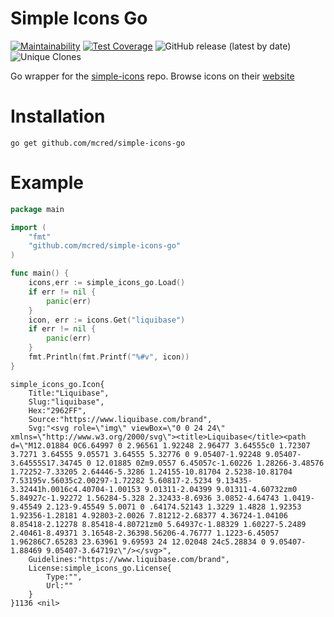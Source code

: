 # Simple Icons Go
[![Maintainability](https://api.codeclimate.com/v1/badges/0f949ef474978655b7bf/maintainability)](https://codeclimate.com/github/mcred/simple-icons-go/maintainability)
[![Test Coverage](https://api.codeclimate.com/v1/badges/0f949ef474978655b7bf/test_coverage)](https://codeclimate.com/github/mcred/simple-icons-go/test_coverage)
![GitHub release (latest by date)](https://img.shields.io/github/v/release/mcred/simple-icons-go)
![Unique Clones](https://img.shields.io/endpoint?url=https://6nxmsr2v39.execute-api.us-east-1.amazonaws.com/simple-icons-go)

Go wrapper for the [simple-icons](https://github.com/simple-icons/simple-icons) repo. Browse icons on their [website](https://simpleicons.org/)

# Installation
```shell
go get github.com/mcred/simple-icons-go
```

# Example
```go
package main

import (
	"fmt"
	"github.com/mcred/simple-icons-go"
)

func main() {
	icons,err := simple_icons_go.Load()
	if err != nil {
		panic(err)
	}
	icon, err := icons.Get("liquibase")
	if err != nil {
		panic(err)
	}
	fmt.Println(fmt.Printf("%#v", icon))
}
```
```
simple_icons_go.Icon{
    Title:"Liquibase", 
    Slug:"liquibase", 
    Hex:"2962FF", 
    Source:"https://www.liquibase.com/brand", 
    Svg:"<svg role=\"img\" viewBox=\"0 0 24 24\" xmlns=\"http://www.w3.org/2000/svg\"><title>Liquibase</title><path d=\"M12.01884 0C6.64997 0 2.96561 1.92248 2.96477 3.64555c0 1.72307 3.7271 3.64555 9.05571 3.64555 5.32776 0 9.05407-1.92248 9.05407-3.64555S17.34745 0 12.01885 0Zm9.0557 6.45057c-1.60226 1.28266-3.48576 1.72252-7.33205 2.64446-5.3286 1.24155-10.81704 2.5238-10.81704 7.53195v.56035c2.00297-1.72282 5.60817-2.5234 9.13435-3.32441h.0016c4.40704-1.00153 9.01311-2.04399 9.01311-4.60732zm0 5.84927c-1.92272 1.56284-5.328 2.32433-8.6936 3.0852-4.64743 1.0419-9.45549 2.123-9.45549 5.0071 0 .64174.52143 1.3229 1.4828 1.92353 1.92356-1.28181 4.92803-2.0026 7.81212-2.68377 4.36724-1.04106 8.85418-2.12278 8.85418-4.80721zm0 5.64937c-1.88329 1.60227-5.2489 2.40461-8.49371 3.16548-2.36398.56206-4.76777 1.1223-6.45057 1.96286C7.65283 23.63961 9.69593 24 12.02048 24c5.28834 0 9.05407-1.88469 9.05407-3.64719z\"/></svg>", 
    Guidelines:"https://www.liquibase.com/brand", 
    License:simple_icons_go.License{
        Type:"", 
        Url:""
    }
}1136 <nil>

```
